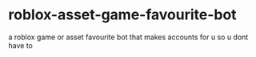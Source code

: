 # roblox-asset-game-favourite-bot
a roblox game or asset favourite bot that makes accounts for u so u dont have to
